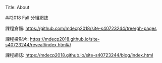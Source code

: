 Title: About

##2018 Fall 分組網誌

課程倉儲: <a href="https://github.com/mdecp2018/site-s40723244/tree/gh-pages">https://github.com/mdecp2018/site-s40723244/tree/gh-pages</a>

課程投影片: <a href="https://mdecp2018.github.io/site-s40723244/reveal/index.html#/">https://mdecp2018.github.io/site-s40723244/reveal/index.html#/</a>

課程網誌: <a href="https://mdecp2018.github.io/site-s40723244/blog/index.html">https://mdecp2018.github.io/site-s40723244/blog/index.html</a>








